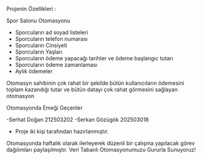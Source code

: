 
Projenin Özellikleri :

Spor Salonu Otomasyonu
- Sporcuların ad soyad listeleri 
- Sporcuların telefon numarası 
- Sporcuların Cinsiyeti
- Sporcuların Yaşları
- Sporcuların ödeme yapacağı tarihler ve ödeme başlangıc tutarı 
- Sporcuların ödeme zamanlaması 
- Aylık ödemeler

Otomasyn sahibinin çok rahat bir şekilde bütün kullanıcıların ödemesini toplam kazandığı tutar ve bütün datayı çok rahat görmesini sağlayan otomasyon

Otomasyonda Emeği Geçenler

-Serhat Doğan 212503202 
-Serkan Gözügök 202503018 
- Proje iki kişi tarafından hazırlanmıştır.


Otomasyonda haftalık olarak ilerleyerek düzenli bir çalışma yapılacak görev dağılımları paylaşılmıştır.
Veri Tabanlı Otomasyonumuzu Gururla Sunuyoruz!
